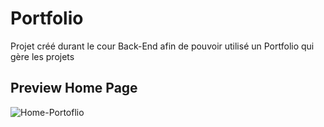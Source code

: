 # Portfolio
Projet créé durant le cour Back-End afin de pouvoir utilisé un Portfolio qui gère les projets

## Preview Home Page

![Home-Portoflio](https://github.com/SL-Webdesign/Portfolio/assets/128183332/831578e4-c298-4348-852a-d5ab2724fb5c)

